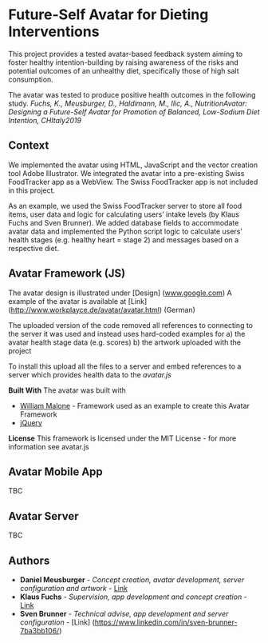 # Future-Self Avatar for Dieting Interventions

This project provides a tested avatar-based feedback system aiming to foster healthy intention-building by raising awareness of the risks and potential outcomes of an unhealthy diet, specifically those of high salt consumption.

The avatar was tested to produce positive health outcomes in the following study.
*Fuchs, K., Meusburger, D., Haldimann, M., Ilic, A., NutritionAvatar: Designing a Future-Self Avatar for Promotion of Balanced, Low-Sodium Diet Intention, CHItaly2019*

## Context

We implemented the avatar using HTML, JavaScript and the vector creation tool Adobe Illustrator.
We integrated the avatar into a pre-existing Swiss FoodTracker app as a WebView. The Swiss FoodTracker app is not included in this project.

As an example, we used the Swiss FoodTracker server to store all food items, user data and logic for calculating users’ intake levels (by Klaus Fuchs and Sven Brunner).
We added database fields to accommodate avatar data and implemented the Python script logic to calculate users’ health stages (e.g. healthy heart = stage 2) and messages based on a respective diet.

## Avatar Framework (JS)

The avatar design is illustrated under [Design] (www.google.com)
A example of the avatar is available at [Link] (http://www.workplayce.de/avatar/avatar.html) (German)

The uploaded version of the code removed all references to connecting to the server it was used and instead uses hard-coded examples for
a) the avatar health stage data (e.g. scores)
b) the artwork uploaded with the project

To install this upload all the files to a server and embed references to a server which provides health data to the *avatar.js*

**Built With**
The avatar was built with
* [William Malone](http://www.williammalone.com/articles/create-html5-canvas-javascript-game-character/1/) - Framework used as an example to create this Avatar Framework
* [jQuery](https://jquery.com/)

**License**
This framework is licensed under the MIT License - for more information see avatar.js

## Avatar Mobile App
TBC

## Avatar Server
TBC

## Authors

* **Daniel Meusburger** - *Concept creation, avatar development, server configuration and artwork* - [Link](http://www.workplayce.de/portfolio/about.html)
* **Klaus Fuchs** - *Supervision, app development and concept creation* - [Link](https://im.ethz.ch/people/kfuchs.html)
* **Sven Brunner** - *Technical advise, app development and server configuration* - [Link] (https://www.linkedin.com/in/sven-brunner-7ba3bb106/)
